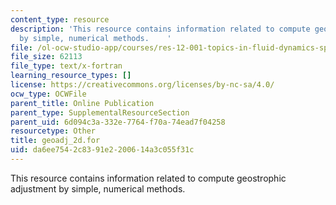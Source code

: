 ```yaml
---
content_type: resource
description: 'This resource contains information related to compute geostrophic adjustment
  by simple, numerical methods.    '
file: /ol-ocw-studio-app/courses/res-12-001-topics-in-fluid-dynamics-spring-2010/da6ee7542c8391e2200614a3c055f31c_geoadj_2d.for
file_size: 62113
file_type: text/x-fortran
learning_resource_types: []
license: https://creativecommons.org/licenses/by-nc-sa/4.0/
ocw_type: OCWFile
parent_title: Online Publication
parent_type: SupplementalResourceSection
parent_uid: 6d094c3a-332e-7764-f70a-74ead7f04258
resourcetype: Other
title: geoadj_2d.for
uid: da6ee754-2c83-91e2-2006-14a3c055f31c
---
```

This resource contains information related to compute geostrophic adjustment by simple, numerical methods.    